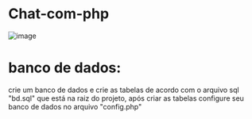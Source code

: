 ﻿# Chat-com-php

![image](https://user-images.githubusercontent.com/48861829/147181594-799131e8-c339-4b8b-80e0-136b463b9da4.png)

# banco de dados:

  crie um banco de dados e crie as tabelas de acordo com o arquivo sql "bd.sql" que está na raiz do projeto, após criar as tabelas configure seu banco de dados no arquivo "config.php"
